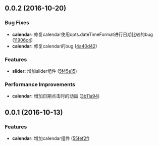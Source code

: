 <a name="0.0.2"></a>
## 0.0.2 (2016-10-20)


### Bug Fixes

* **calendar:** 修复calendar使用opts.dateTimeFormat进行日期比较的bug ([11906c4](https://github.com/fsy0718/riot-component/commit/11906c4))
* **calendar:** 修复calendar的bug ([4a40d42](https://github.com/fsy0718/riot-component/commit/4a40d42))


### Features

* **slider:** 增加slider组件 ([5f45e15](https://github.com/fsy0718/riot-component/commit/5f45e15))


### Performance Improvements

* **calendar:** 增加日期点击时的动画 ([3b11a94](https://github.com/fsy0718/riot-component/commit/3b11a94))


<a name="0.0.1"></a>
## 0.0.1 (2016-10-13)


### Features
* **calendar:** 增加calendar组件 ([55fef2f](https://github.com/fsy0718/riot-component/commit/55fef2f))
